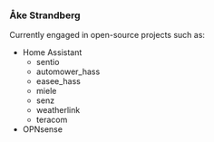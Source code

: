 ### Åke Strandberg

Currently engaged in open-source projects such as:
- Home Assistant
    - sentio
    - automower_hass
    - easee_hass
    - miele
    - senz
    - weatherlink
    - teracom
- OPNsense

